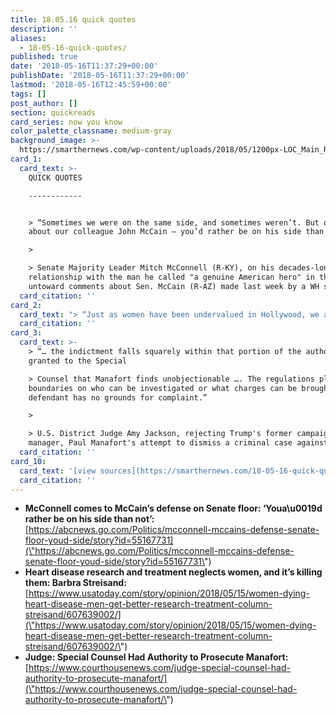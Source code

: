 ```yaml
---
title: 18.05.16 quick quotes
description: ''
aliases:
  - 18-05-16-quick-quotes/
published: true
date: '2018-05-16T11:37:29+00:00'
publishDate: '2018-05-16T11:37:29+00:00'
lastmod: '2018-05-16T12:45:59+00:00'
tags: []
post_author: []
section: quickreads
card_series: now you know
color_palette_classname: medium-gray
background_image: >-
  https://smarthernews.com/wp-content/uploads/2018/05/1200px-LOC_Main_Reading_Room_Highsmith.jpg
card_1:
  card_text: >-
    QUICK QUOTES

    ------------


    > “Sometimes we were on the same side, and sometimes weren’t. But one thing
    about our colleague John McCain — you’d rather be on his side than not.”

    > 

    > Senate Majority Leader Mitch McConnell (R-KY), on his decades-long
    relationship with the man he called "a genuine American hero" in the wake of
    untoward comments about Sen. McCain (R-AZ) made last week by a WH staffer.
  card_citation: ''
card_2:
  card_text: "> “Just as women have been undervalued in Hollywood, we arena\x19t adequately represented in the lab, or in research, when it comes to heart health. Today in America, women are being sent to early graves because our country has failed to combat a disease that kills more of us annually than all forms of cancer combined.”\n> \n> Barbara Streisand in a May 15th op-ed for USA Today on raising awareness for women's heart health."
  card_citation: ''
card_3:
  card_text: >-
    > “… the indictment falls squarely within that portion of the authority
    granted to the Special  

    > Counsel that Manafort finds unobjectionable …. The regulations place no
    boundaries on who can be investigated or what charges can be brought …. the
    defendant has no grounds for complaint.”

    > 

    > U.S. District Judge Amy Jackson, rejecting Trump's former campaign
    manager, Paul Manafort's attempt to dismiss a criminal case against him.
  card_citation: ''
card_10:
  card_text: '[view sources](https://smarthernews.com/18-05-16-quick-quotes/)'
  card_citation: ''
---
```

*   **McConnell comes to McCain’s defense on Senate floor: ‘Youa\\u0019d rather be on his side than not’:** [https://abcnews.go.com/Politics/mcconnell-mccains-defense-senate-floor-youd-side/story?id=55167731](\"https://abcnews.go.com/Politics/mcconnell-mccains-defense-senate-floor-youd-side/story?id=55167731\")
*   **Heart disease research and treatment neglects women, and it’s killing them: Barbra Streisand:** [https://www.usatoday.com/story/opinion/2018/05/15/women-dying-heart-disease-men-get-better-research-treatment-column-streisand/607639002/](\"https://www.usatoday.com/story/opinion/2018/05/15/women-dying-heart-disease-men-get-better-research-treatment-column-streisand/607639002/\")
*   **Judge: Special Counsel Had Authority to Prosecute Manafort:** [https://www.courthousenews.com/judge-special-counsel-had-authority-to-prosecute-manafort/](\"https://www.courthousenews.com/judge-special-counsel-had-authority-to-prosecute-manafort/\")